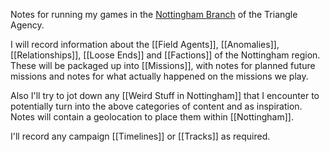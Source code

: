 Notes for running my games in the [Nottingham Branch]() of the Triangle Agency.

I will record information about the [[Field Agents]], [[Anomalies]], [[Relationships]], [[Loose Ends]] and [[Factions]] of the Nottingham region. These will be packaged up into [[Missions]], with notes for planned future missions and notes for what actually happened on the missions we play.

Also I'll try to jot down any [[Weird Stuff in Nottingham]] that I encounter to potentially turn into the above categories of content and as inspiration. Notes will contain a geolocation to place them within [[Nottingham]].

I'll record any campaign [[Timelines]] or [[Tracks]] as required.